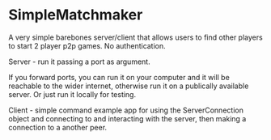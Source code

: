 # SimpleMatchmaker

A very simple barebones server/client that allows users to find other players to start 2 player p2p games. No authentication.

Server - run it passing a port as argument.

If you forward ports, you can run it on your computer and it will be reachable to the wider internet, otherwise run it on a publically available server. 
Or just run it locally for testing.

Client - simple command example app for using the ServerConnection object and connecting to and interacting with the server, then making a 
connection to a another peer.
